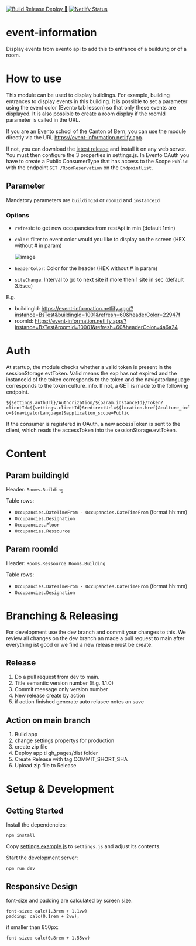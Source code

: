 [![Build Release Deploy 🚀](https://github.com/bkd-mba-fbi/event-information/actions/workflows/buildReleaseDeploy.yml/badge.svg)](https://github.com/bkd-mba-fbi/event-information/actions/workflows/buildReleaseDeploy.yml)
[![Netlify Status](https://api.netlify.com/api/v1/badges/1f04134a-e9eb-49ba-9aa4-c00d262e35a0/deploy-status)](https://app.netlify.com/sites/event-information/deploys)
# event-information
Display events from evento api to add this to entrance of a buildung or of a room.

# How to use

This module can be used to display buildings. For example, building entrances to display events in this building. It is possible to set a parameter using the event color (Evento tab lesson) so that only these events are displayed. It is also possible to create a room display if the roomId parameter is called in the URL.

If you are an Evento school of the Canton of Bern, you can use the module directly via the URL https://event-information.netlify.app. 

If not, you can download the [latest release](https://github.com/bkd-mba-fbi/event-information/releases) and install it on any web server. You must then configure the 3 properties in settings.js. In Evento OAuth you have to create a Public ConsumerType that has access to the Scope `Public` with the endpoint `GET /RoomReservation` on the `EndpointList`.

## Parameter

Mandatory parameters are `buildingId` or `roomId` and `instanceId`

### Options
- `refresh`: to get new occupancies from restApi in min (default 1min)
- `color`: filter to event color would you like to display on the screen (HEX without # in param) 

  ![image](https://github.com/bkd-mba-fbi/event-information/assets/41326409/6a88823c-82b8-4f0a-9c15-8813d5e6bfb1)
- `headerColor`: Color for the header (HEX without # in param) 
- `siteChange`: Interval to go to next site if more then 1 site in sec (default 3.5sec)

E.g.
- buildingId: https://event-information.netlify.app/?instance=BsTest&buildingId=1001&refresh=60&headerColor=22947f
- roomId: https://event-information.netlify.app/?instance=BsTest&roomId=10001&refresh=60&headerColor=4a6a24

# Auth

At startup, the module checks whether a valid token is present in the sessionStorage.evtToken. Valid means the exp has not expired and the instanceId of the token corresponds to the token and the navigatorlanguage corresponds to the token culture_info. If not, a GET is made to the following endpoint.

`${settings.authUrl}/Authorization/${param.instanceId}/Token?clientId=${settings.clientId}&redirectUrl=${location.href}&culture_info=${navigatorLanguage}&application_scope=Public`

If the consumer is registered in OAuth, a new accessToken is sent to the client, which reads the accessToken into the sessionStorage.evtToken.

# Content

## Param buildingId

Header: `Rooms.Building`

Table rows:
- `Occupancies.DateTimeFrom - Occupancies.DateTimeFrom` (format hh:mm)
- `Occupancies.Designation`
- `Occupancies.Floor`
- `Occupancies.Ressource`

## Param roomId

Header: `Rooms.Ressource Rooms.Building`

Table rows:
- `Occupancies.DateTimeFrom - Occupancies.DateTimeFrom` (format hh:mm)
- `Occupancies.Designation`

# Branching & Releasing

For development use the dev branch and commit your changes to this. We review all changes on the dev branch an made a pull request to main after everything ist good or we find a new release must be create.

## Release

1. Do a pull request from dev to main.
2. Title semantic version number (E.g. 1.1.0)
3. Commit meesage only version number
4. New release create by action
5. if action finished generate auto relasee notes an save

## Action on main branch

1. Build app 
2. change settings propertys for production
3. create zip file
4. Deploy app ti gh_pages/dist folder 
5. Create Release with tag COMMIT_SHORT_SHA 
6. Upload zip file to Release

# Setup & Development

## Getting Started

Install the dependencies:

```
npm install
```

Copy [settings.example.js](settings.example.js) to `settings.js` and adjust its contents.

Start the development server:

```
npm run dev
```
## Responsive Design

font-size and padding are calculated by screen size.
```
font-size: calc(1.3rem + 1.1vw)
padding: calc(0.1rem + 2vw);
```
if smaller than 850px: 
```
font-size: calc(0.8rem + 1.55vw)
```
